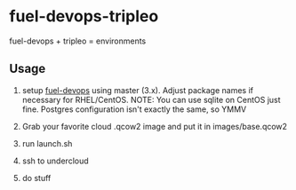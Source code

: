 fuel-devops-tripleo
===================

fuel-devops + tripleo = environments


Usage
-----

1) setup [fuel-devops](https://docs.openstack.org/fuel-docs/latest/devdocs/devops.html) using
   master (3.x). Adjust package names if necessary for RHEL/CentOS.
   NOTE: You can use sqlite on CentOS just fine. Postgres configuration isn't exactly the same, so YMMV

2) Grab your favorite cloud .qcow2 image and put it in images/base.qcow2

3) run launch.sh

4) ssh to undercloud

5) do stuff
